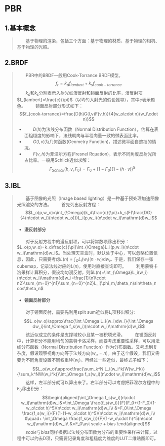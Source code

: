 # PBR

## 1.基本概念
> &emsp;&emsp;基于物理的渲染，包括三个方面：基于物理的材质、基于物理的相机、基于物理的光照。

## 2.BRDF
> &emsp;&emsp;PBR中的BRDF一般用Cook-Torrance BRDF模型。
> $$f_r=k_df_{lambert}+k_sf_{cook-torrance}$$
> &emsp;&emsp;$k_d$和$k_s$分别表示入射光线漫反射和镜面反射的比率，漫反射项$f_{lambert}=\frac{c}{\pi}$（以均匀入射光的假设推导），其中$c$表示颜色。
> &emsp;&emsp;镜面反射部分形式如下：
> $$f_{cook-torrance}=\frac{D(h)G(l,v)F(v,h)}{4(w_o\cdot n)(w_i\cdot n)}$$
> + &emsp;&emsp;$D(h)$为法线分布函数（Normal Distribution Function），估算在表面粗糙度的影响下，法线朝向与半程向量一致的微表面比率。
> + &emsp;&emsp;$G(l, v)$为几何函数(Geometry Function)，描述微平面自遮挡的情况。
> + &emsp;&emsp;$F(v, h)$为菲涅尔方程(Fresnel Rquation)，表示不同角度反射光所占比率。一般用Schlick近似求解：
> $$F_{Schlick}(h, v, F_0)=F_0+(1-F_0)(1-(h\cdot v))^5  $$

## 3.IBL
> &emsp;&emsp;基于图像的光照（Image based lighting）是一种基于预处理加速图像光照渲染的方法。
> &emsp;&emsp;首先列出反射方程：
> $$L_o(p,w_o)=\int_{\Omega}(k_d\frac{c}{\pi}+k_s(F)\frac{DG}{4(n\cdot w_i)(n\cdot w_o)})L_i(p,w_i)(n\cdot w_i)\mathrm{d}w_i$$
> + #### 漫反射部分
> &emsp;&emsp;对于反射方程中的漫反射项，可以将常数项移出积分：$L_o(p,w_o)=k_d\frac{c}{\pi}\int_{\Omega}L_i(p,w_i)(n\cdot w_i)\mathrm{d}w_i$。当处理天空盒时，默认处于中心，可以忽略位置信息，因此，只需要考虑$L(n)=\int_{\Omega}L_i(w_i)(n\cdot w_i)\mathrm{d}w_i$。于是，我们保存一张cubemap，记录法线对应的$L(n)$，使用时直接查询即可。
> &emsp;&emsp;利用蒙特卡洛采样计算积分，假设均匀漫反射，则$L(n)=\int_{\Omega}L_i(w_i)(n\cdot w_i)\mathrm{d}w_i=\frac{1}{n1\cdot n2}\sum_{m=0}^{n1}\sum_{n=0}^{n2}L_i(\phi_m,\theta_n)sin\theta_n cos\theta_n$
> + #### 镜面反射部分
> &emsp;&emsp;对于镜面反射，需要先利用split sum近似将$L_i$项移出积分:
> $$L_o(w_o)\approx\frac{\int_\Omega L_i(w_i)dw_i}{\int_\Omega dw_i}\int_\Omega f_s(w_i)(n\cdot w_i)\mathrm{d}w_i$$
> &emsp;&emsp;该近似成立的条件是支撑域较小且某一被积项光滑。
> &emsp;&emsp;在镜面反射中，计算积分不能用均匀的蒙特卡洛采样，而要考虑重要性采样，可以用法线分布函数（Normal Distribution Function）作为分布函数。又考虑到复杂度，假设观察视角方向等于法线方向$(w_o=n)$。由于这个假设，我们又需要为不同角度设置不同权重$W(w_i)$。再经过一些近似，最终式子如下：
> $$L_o(w_o)\approx\frac{\sum_k^N L_i(w_i^k)W(w_i^k)}{\sum_k^NW(w_i^k)}\int_\Omega f_s(w_i)(n\cdot w_i)\mathrm{d}w_i$$
> &emsp;&emsp;这样，左半部分就可以算出来了。右半部分可以考虑把菲涅尔方程中的$F_0$移出积分：
> $$\begin{aligned}\int_\Omega f_s(w_i)(n\cdot w_i)\mathrm{d}w_i&=\int_\Omega \frac{f_s(w_i)}{F}(F_0+(1-F_0)(1-w_o\cdot h)^5)(n\cdot w_i)\mathrm{d}w_i\\ &=F_0\int_\Omega \frac{f_s(w_i)}{F}(1-(1-w_o\cdot h)^5)(n\cdot w_i)\mathrm{d}w_i\\ &\quad+ \int_\Omega \frac{f_s(w_i)}{F}(1-w_o\cdot h)^5(n\cdot w_i)\mathrm{d}w_i\\ &=F_0\ast scale + bias \end{aligned}$$
> &emsp;&emsp;$scale$与$bias$同样根据以法线分布函数为分布的重要性采样来计算，过程中可以约去D项，只需要记录角度和粗糙度为维度的LUT二维贴图即可。
